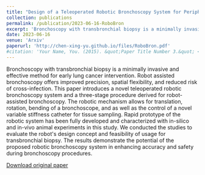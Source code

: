 ```yaml
---
title: "Design of a Teleoperated Robotic Bronchoscopy System for Peripheral Pulmonary Lesion Biopsy"
collection: publications
permalink: /publication/2023-06-16-RoboBron
excerpt: 'Bronchoscopy with transbronchial biopsy is a minimally invasive and effective method for early lung cancer intervention. Robot assisted bronchoscopy offers improved precision, spatial flexibility, and reduced risk of cross-infection. This paper introduces a novel teleoperated robotic bronchoscopy system and a three-stage procedure derived for robot-assisted bronchoscopy. The robotic mechanism allows for translation, rotation, bending of a bronchoscope, and as well as the control of a novel variable stiffness catheter for tissue sampling. Rapid prototype of the robotic system has been fully developed and characterized with in-silico and in-vivo animal experiments in this study. We conducted the studies to evaluate the robots design concept and feasibility of usage for transbronchial biopsy. The results demonstrate the potential of the proposed robotic bronchoscopy system in enhancing accuracy and safety during bronchoscopy procedures.'
date: 2023-06-16
venue: 'Arxiv'
paperurl: 'http://chen-xing-yu.github.io/files/RoboBron.pdf'
#citation: 'Your Name, You. (2015). &quot;Paper Title Number 3.&quot; <i>Journal 1</i>. 1(3).'
---
```


Bronchoscopy with transbronchial biopsy is a minimally invasive and effective method for early lung cancer intervention.
Robot assisted bronchoscopy offers improved precision, spatial flexibility, and reduced risk of cross-infection. This
paper introduces a novel teleoperated robotic bronchoscopy system and a three-stage procedure derived for robot-assisted
bronchoscopy. The robotic mechanism allows for translation, rotation, bending of a bronchoscope, and as well as the
control of a novel variable stiffness catheter for tissue sampling. Rapid prototype of the robotic system has been fully
developed and characterized with in-silico and in-vivo animal experiments in this study. We conducted the studies to
evaluate the robot's design concept and feasibility of usage for transbronchial biopsy. The results demonstrate the
potential of the proposed robotic bronchoscopy system in enhancing accuracy and safety during bronchoscopy procedures.


[Download original paper](https://arxiv.org/abs/2306.09598)

